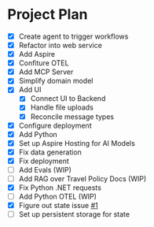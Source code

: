 # Project Plan

- [X] Create agent to trigger workflows
- [X] Refactor into web service
- [X] Add Aspire
- [X] Confiture OTEL
- [X] Add MCP Server
- [X] Simplify domain model
- [X] Add UI
    - [X] Connect UI to Backend
    - [X] Handle file uploads
    - [X] Reconcile message types
- [X] Configure deployment
- [X] Add Python
- [X] Set up Aspire Hosting for AI Models
- [X] Fix data generation
- [X] Fix deployment
- [ ] Add Evals (WIP)
- [ ] Add RAG over Travel Policy Docs (WIP)
- [X] Fix Python .NET requests
- [ ] Add Python OTEL (WIP)
- [X] Figure out state issue [#1](https://github.com/luisquintanilla/AccedeSimple/issues/1)
- [ ] Set up persistent storage for state
